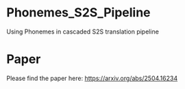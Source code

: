 # Phonemes_S2S_Pipeline
Using Phonemes in cascaded S2S translation pipeline

# Paper
Please find the paper here: https://arxiv.org/abs/2504.16234
